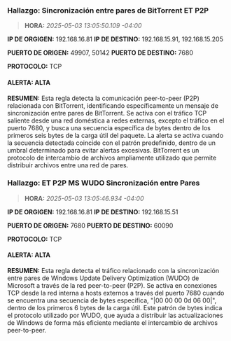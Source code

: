 ### Hallazgo: Sincronización entre pares de BitTorrent ET P2P
>**HORA:** *2025-05-03 13:05:50.109 -04:00*

**IP DE ORGIGEN:** 192.168.16.81
**IP DE DESTINO:** 192.168.15.91, 192.168.15.205

**PUERTO DE ORIGEN:** 49907, 50142
**PUERTO DE DESTINO:** 7680

**PROTOCOLO:** TCP

#### **ALERTA:** ALTA
**RESUMEN:** Esta regla detecta la comunicación peer-to-peer (P2P) relacionada con BitTorrent, identificando específicamente un mensaje de sincronización entre pares de BitTorrent. Se activa con el tráfico TCP saliente desde una red doméstica a redes externas, excepto el tráfico en el puerto 7680, y busca una secuencia específica de bytes dentro de los primeros seis bytes de la carga útil del paquete. La alerta se activa cuando la secuencia detectada coincide con el patrón predefinido, dentro de un umbral determinado para evitar alertas excesivas. BitTorrent es un protocolo de intercambio de archivos ampliamente utilizado que permite distribuir archivos entre una red de pares.

### Hallazgo: ET P2P MS WUDO Sincronización entre Pares
>**HORA:** *2025-05-03 13:05:46.934 -04:00*

**IP DE ORGIGEN:** 192.168.16.81
**IP DE DESTINO:** 192.168.15.51

**PUERTO DE ORIGEN:** 7680
**PUERTO DE DESTINO:** 60090

**PROTOCOLO:** TCP

#### **ALERTA:** ALTA
**RESUMEN:** Esta regla detecta el tráfico relacionado con la sincronización entre pares de Windows Update Delivery Optimization (WUDO) de Microsoft a través de la red peer-to-peer (P2P). Se activa en conexiones TCP desde la red interna a hosts externos a través del puerto 7680 cuando se encuentra una secuencia de bytes específica, "|00 00 00 0d 06 00|",  dentro de los primeros 6 bytes de la carga útil. Este patrón de bytes indica el protocolo utilizado por WUDO, que ayuda a distribuir las actualizaciones de Windows de forma más eficiente mediante el intercambio de archivos peer-to-peer.